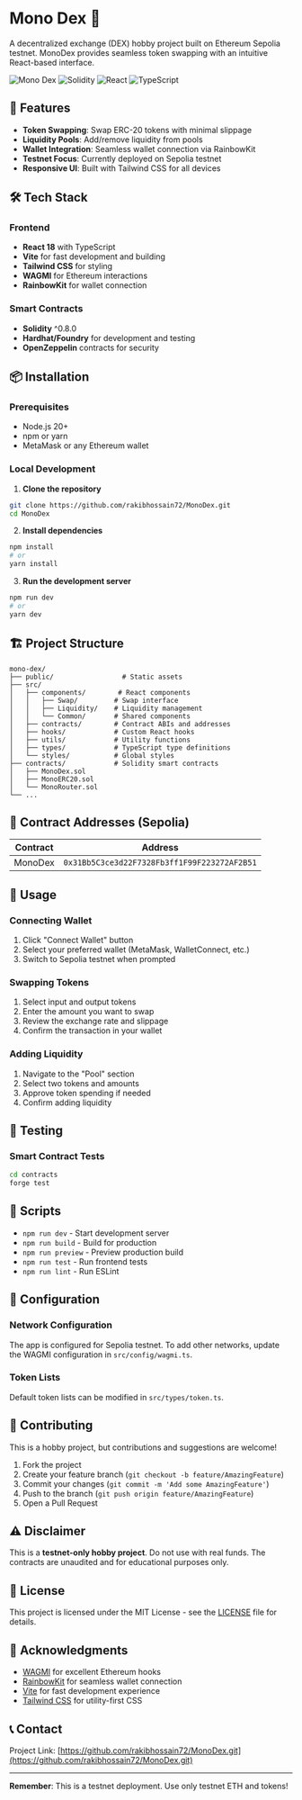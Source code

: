 # Mono Dex 🦄

A decentralized exchange (DEX) hobby project built on Ethereum Sepolia testnet. MonoDex provides seamless token swapping with an intuitive React-based interface.

![Mono Dex](https://img.shields.io/badge/Testnet-Sepolia-blue)
![Solidity](https://img.shields.io/badge/Solidity-0.8.x-green)
![React](https://img.shields.io/badge/React-18.x-blue)
![TypeScript](https://img.shields.io/badge/TypeScript-5.x-3178C6)

## 🚀 Features

- **Token Swapping**: Swap ERC-20 tokens with minimal slippage
- **Liquidity Pools**: Add/remove liquidity from pools
- **Wallet Integration**: Seamless wallet connection via RainbowKit
- **Testnet Focus**: Currently deployed on Sepolia testnet
- **Responsive UI**: Built with Tailwind CSS for all devices

## 🛠 Tech Stack

### Frontend
- **React 18** with TypeScript
- **Vite** for fast development and building
- **Tailwind CSS** for styling
- **WAGMI** for Ethereum interactions
- **RainbowKit** for wallet connection

### Smart Contracts
- **Solidity** ^0.8.0
- **Hardhat/Foundry** for development and testing
- **OpenZeppelin** contracts for security

## 📦 Installation

### Prerequisites
- Node.js 20+ 
- npm or yarn
- MetaMask or any Ethereum wallet

### Local Development

1. **Clone the repository**
```bash
git clone https://github.com/rakibhossain72/MonoDex.git
cd MonoDex
```

2. **Install dependencies**
```bash
npm install
# or
yarn install
```

3. **Run the development server**
```bash
npm run dev
# or
yarn dev
```

## 🏗 Project Structure

```
mono-dex/
├── public/                 # Static assets
├── src/
│   ├── components/        # React components
│   │   ├── Swap/         # Swap interface
│   │   ├── Liquidity/    # Liquidity management
│   │   └── Common/       # Shared components
│   ├── contracts/        # Contract ABIs and addresses
│   ├── hooks/            # Custom React hooks
│   ├── utils/            # Utility functions
│   ├── types/            # TypeScript type definitions
│   └── styles/           # Global styles
├── contracts/            # Solidity smart contracts
│   ├── MonoDex.sol
│   ├── MonoERC20.sol
│   └── MonoRouter.sol
└── ...
```

## 🔗 Contract Addresses (Sepolia)

| Contract | Address |
|----------|---------|
| MonoDex | `0x31Bb5C3ce3d22F7328Fb3ff1F99F223272AF2B51` |

## 🎯 Usage

### Connecting Wallet
1. Click "Connect Wallet" button
2. Select your preferred wallet (MetaMask, WalletConnect, etc.)
3. Switch to Sepolia testnet when prompted

### Swapping Tokens
1. Select input and output tokens
2. Enter the amount you want to swap
3. Review the exchange rate and slippage
4. Confirm the transaction in your wallet

### Adding Liquidity
1. Navigate to the "Pool" section
2. Select two tokens and amounts
3. Approve token spending if needed
4. Confirm adding liquidity

## 🧪 Testing

### Smart Contract Tests
```bash
cd contracts
forge test
```

## 📝 Scripts

- `npm run dev` - Start development server
- `npm run build` - Build for production
- `npm run preview` - Preview production build
- `npm run test` - Run frontend tests
- `npm run lint` - Run ESLint

## 🔧 Configuration

### Network Configuration
The app is configured for Sepolia testnet. To add other networks, update the WAGMI configuration in `src/config/wagmi.ts`.

### Token Lists
Default token lists can be modified in `src/types/token.ts`.

## 🤝 Contributing

This is a hobby project, but contributions and suggestions are welcome!

1. Fork the project
2. Create your feature branch (`git checkout -b feature/AmazingFeature`)
3. Commit your changes (`git commit -m 'Add some AmazingFeature'`)
4. Push to the branch (`git push origin feature/AmazingFeature`)
5. Open a Pull Request

## ⚠️ Disclaimer

This is a **testnet-only hobby project**. Do not use with real funds. The contracts are unaudited and for educational purposes only.

## 📄 License

This project is licensed under the MIT License - see the [LICENSE](LICENSE) file for details.

## 🙏 Acknowledgments

- [WAGMI](https://wagmi.sh) for excellent Ethereum hooks
- [RainbowKit](https://www.rainbowkit.com) for seamless wallet connection
- [Vite](https://vitejs.dev) for fast development experience
- [Tailwind CSS](https://tailwindcss.com) for utility-first CSS

## 📞 Contact

Project Link: [https://github.com/rakibhossain72/MonoDex.git](https://github.com/rakibhossain72/MonoDex.git)

---

**Remember**: This is a testnet deployment. Use only testnet ETH and tokens!
